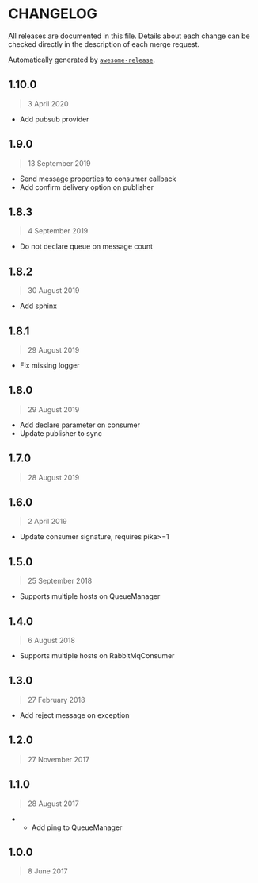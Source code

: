CHANGELOG
=========

All releases are documented in this file.
Details about each change can be checked directly in the description of each merge request.

Automatically generated by [`awesome-release`](https://github.com/rbsdev/awesome-release).

## 1.10.0

> 3 April 2020

- Add pubsub provider 

## 1.9.0

> 13 September 2019

- Send message properties to consumer callback 
- Add confirm delivery option on publisher 

## 1.8.3

> 4 September 2019

- Do not declare queue on message count 

## 1.8.2

> 30 August 2019

- Add sphinx 

## 1.8.1

> 29 August 2019

- Fix missing logger 

## 1.8.0

> 29 August 2019

- Add declare parameter on consumer 
- Update publisher to sync 

## 1.7.0

> 28 August 2019

## 1.6.0

> 2 April 2019

- Update consumer signature, requires pika>=1 

## 1.5.0

> 25 September 2018

- Supports multiple hosts on QueueManager 

## 1.4.0

> 6 August 2018

- Supports multiple hosts on RabbitMqConsumer 

## 1.3.0

> 27 February 2018

- Add reject message on exception 

## 1.2.0

> 27 November 2017

## 1.1.0

> 28 August 2017

- * Add ping to QueueManager 

## 1.0.0

> 8 June 2017
